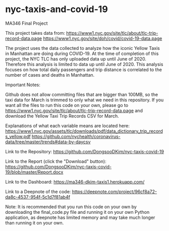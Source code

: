 # nyc-taxis-and-covid-19
 MA346 Final Project

This project takes data from:
https://www1.nyc.gov/site/tlc/about/tlc-trip-record-data.page
https://www1.nyc.gov/site/doh/covid/covid-19-data.page

The project uses the data collected to analyze how the iconic Yellow
Taxis in Manhattan are doing during COVID-19. At the time of
completion of this project, the NYC TLC has only uploaded data
up until June of 2020. Therefore this analysis is limited to data
up until June of 2020. This analysis focuses on how total daily
passengers and trip distance is correlated to the number of cases and
deaths in Manhattan.

Important Notes:

Github does not allow committing files that are bigger than 100MB, 
so the taxi data for March is trimmed to only what we need in this 
repository. If you want all the files to run this code on your own, 
please go to https://www1.nyc.gov/site/tlc/about/tlc-trip-record-data.page 
and download the Yellow Taxi Trip Records CSV for March.

Explanations of what each variable means are located here:
https://www1.nyc.gov/assets/tlc/downloads/pdf/data_dictionary_trip_records_yellow.pdf
https://github.com/nychealth/coronavirus-data/tree/master/trends#data-by-daycsv

Link to the Repository:
https://github.com/DongsooDKim/nyc-taxis-covid-19

Link to the Report (click the "Download" button):
https://github.com/DongsooDKim/nyc-taxis-covid-19/blob/master/Report.docx

Link to the Dashboard: https://ma346-dkim-taxis1.herokuapp.com/

Link to a Deepnote of the code: https://deepnote.com/project/96cf8a72-da8c-4537-954f-5c1d7f81ab4f

Note: It is recommended that you run this code on your own by
downloading the final_code.py file and running it on your own Python
application, as deepnote has limited memory and may take much longer
than running it on your own.
